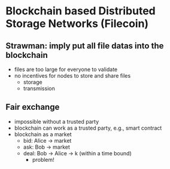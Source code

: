 # Blockchain based Distributed Storage Networks (Filecoin) 

## Strawman: imply put all file datas into the blockchain
  * files are too large for everyone to validate
  * no incentives for nodes to store and share files
    * storage 
    * transmission 

## Fair exchange 
* impossible without a trusted party
* blockchain can work as a trusted party, e.g., smart contract 
* blockchain as a market
  * bid: Alice -> market 
  * ask: Bob -> market 
  * deal: Bob -> Alice -> k (within a time bound)
    * problem! 

## 
